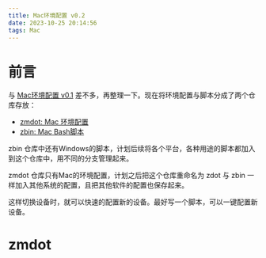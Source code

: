```yaml
---
title: Mac环境配置 v0.2
date: 2023-10-25 20:14:56
tags: Mac
---
```


# 前言

与 [Mac环境配置 v0.1](https://lkzc19.github.io/2023/07/09/Mac%E7%8E%AF%E5%A2%83%E9%85%8D%E7%BD%AE-v0-1/) 差不多，再整理一下。现在将环境配置与脚本分成了两个仓库存放：

- [zmdot: Mac 环境配置](https://github.com/lkzc19/zmdot)
- [zbin: Mac Bash脚本](https://github.com/lkzc19/zbin)

zbin 仓库中还有Windows的脚本，计划后续将各个平台，各种用途的脚本都加入到这个仓库中，用不同的分支管理起来。

zmdot 仓库只有Mac的环境配置，计划之后把这个仓库重命名为 zdot 与 zbin 一样加入其他系统的配置，且把其他软件的配置也保存起来。

这样切换设备时，就可以快速的配置新的设备。最好写一个脚本，可以一键配置新设备。

# zmdot




